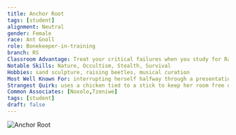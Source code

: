 ```yaml
---
title: Anchor Root
tags: [student]
alignment: Neutral
gender: Female
race: Ant Gnoll
role: Bonekeeper-in-training
branch: RS
Classroom Advantage: Treat your critical failures when you study for Rain-Scribe classes as failures
Notable Skills: Nature, Occultism, Stealth, Survival
Hobbies: sand sculpture, raising beetles, musical curation
Most Well Known For: interrupting herself halfway through a presentation to exclaim “I’m sorry, I’m boring you” and running out of the room crying
Strangest Quirk: uses a chicken tied to a stick to keep her room free of unwanted bugs
Common Associates: [Noxolo,Tzeniwe]
tags: [student]
draft: false
---
```

![Anchor Root](../../images/anchor_root.png)
